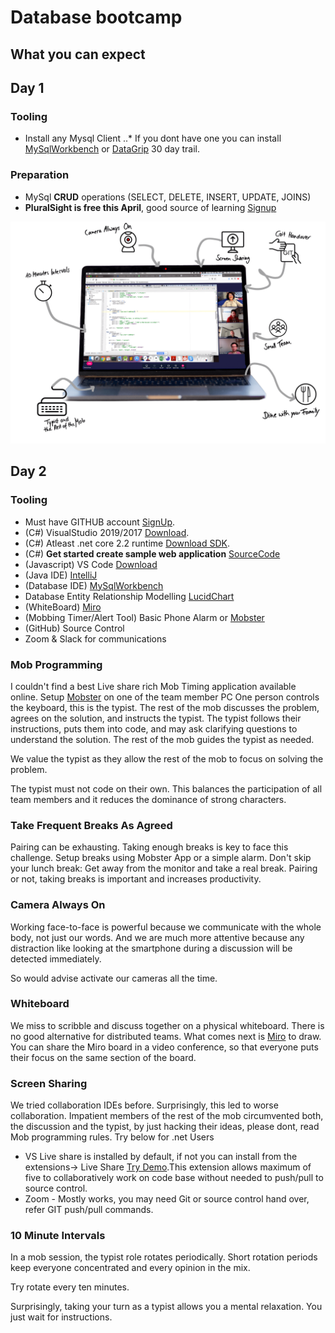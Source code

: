 # Database bootcamp

## What you can expect

## Day 1

### Tooling
+ Install any Mysql Client 
..* If you dont have one you can install [MySqlWorkbench](https://www.mysql.com/products/workbench/) or  [DataGrip](https://www.jetbrains.com/datagrip/promo/?gclid=CjwKCAjw1cX0BRBmEiwAy9tKHiE5FZofRZBmHw0Osypd4todpoxBObkLt2S_Y4cWLBvY0m3AcvSGshoCd1IQAvD_BwE) 30 day trail.

### Preparation
+ MySql **CRUD** operations (SELECT, DELETE, INSERT, UPDATE, JOINS)
+ **PluralSight is free this April**, good source of learning [Signup](https://www.pluralsight.com/offer/2020/free-april-month?oid=7014Q0000022aAOQAY&utm_term=&aid=701j0000002BGi1AAG&promo=&oid=&utm_source=branded&utm_medium=digital_paid_search_google&utm_campaign=UK_Brand_E&utm_content=&gclid=CjwKCAjwhOD0BRAQEiwAK7JHmJrsSvdJ1VqrBOg0fsJqUt0GLgDNksd0wZbp_bv7GVkZnToQTpKPLhoCIdgQAvD_BwE)

![RemoteMob](remotemob_header_screen_grau.png?raw=true)
## Day 2

### Tooling
+ Must have GITHUB account [SignUp](https://github.com/zuto).
+ (C#) VisualStudio 2019/2017 [Download](https://docs.microsoft.com/en-us/visualstudio/install/install-visual-studio?view=vs-2019).
+ (C#) Atleast .net core 2.2 runtime [Download SDK](https://dotnet.microsoft.com/download/dotnet-core).
+ (C#) **Get started create sample web application** [SourceCode](DotNetCore/README.md)
+ (Javascript) VS Code [Download](https://code.visualstudio.com/download)
+ (Java IDE) [IntelliJ](https://www.jetbrains.com/idea/promo/ultimate/?gclid=CjwKCAjwhOD0BRAQEiwAK7JHmF42gqqmvH1COAnUfTZ3Z4H-YveHj_kgE93Jqjr62Y0IzybduD25EhoCn_IQAvD_BwE)
+ (Database IDE) [MySqlWorkbench](https://www.mysql.com/products/workbench/)
+ Database Entity Relationship Modelling [LucidChart](https://www.lucidchart.com/users/login)
+ (WhiteBoard) [Miro](https://miro.com/) 
+ (Mobbing Timer/Alert Tool) Basic Phone Alarm or [Mobster](http://mobster.cc/)
+ (GitHub) Source Control
+ Zoom & Slack for communications


### Mob Programming
I couldn't find a best Live share rich Mob Timing application available online. Setup [Mobster](http://mobster.cc/) on one of the team member PC
One person controls the keyboard, this is the typist. The rest of the mob discusses the problem, agrees on the solution, and instructs the typist. The typist follows their instructions, puts them into code, and may ask clarifying questions to understand the solution. The rest of the mob guides the typist as needed.

We value the typist as they allow the rest of the mob to focus on solving the problem.

The typist must not code on their own. This balances the participation of all team members and it reduces the dominance of strong characters.

### Take Frequent Breaks As Agreed
Pairing can be exhausting. Taking enough breaks is key to face this challenge. Setup breaks using Mobster App or a simple alarm. 
Don't skip your lunch break: Get away from the monitor and take a real break. Pairing or not, taking breaks is important and increases productivity.

### Camera Always On
Working face-to-face is powerful because we communicate with the whole body, not just our words. And we are much more attentive because any distraction like looking at the smartphone during a discussion will be detected immediately. 

So would advise activate our cameras all the time.

### Whiteboard
We miss to scribble and discuss together on a physical whiteboard. There is no good alternative for distributed teams. What comes next is [Miro](https://miro.com/) to draw. You can share the Miro board in a video conference, so that everyone puts their focus on the same section of the board.


### Screen Sharing
We tried collaboration IDEs before. Surprisingly, this led to worse collaboration. Impatient members of the rest of the mob circumvented both, the discussion and the typist, by just hacking their ideas, please dont, read Mob programming rules. Try below for .net Users
+ VS Live share is installed by default, if not you can install from the extensions-> Live Share [Try Demo](https://docs.microsoft.com/en-us/visualstudio/liveshare/quickstart/share).This extension allows maximum of five to collaboratively work on code base without needed to push/pull to source control.
+ Zoom - Mostly works, you may need Git or source control hand over, refer GIT push/pull commands.

### 10 Minute Intervals
In a mob session, the typist role rotates periodically. Short rotation periods keep everyone concentrated and every opinion in the mix.

Try rotate every ten minutes.

Surprisingly, taking your turn as a typist allows you a mental relaxation. You just wait for instructions.



